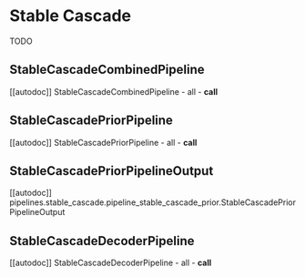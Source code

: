 <!--Copyright 2024 The HuggingFace Team. All rights reserved.

Licensed under the Apache License, Version 2.0 (the "License"); you may not use this file except in compliance with
the License. You may obtain a copy of the License at

http://www.apache.org/licenses/LICENSE-2.0

Unless required by applicable law or agreed to in writing, software distributed under the License is distributed on
an "AS IS" BASIS, WITHOUT WARRANTIES OR CONDITIONS OF ANY KIND, either express or implied. See the License for the
specific language governing permissions and limitations under the License.
-->

# Stable Cascade

TODO

## StableCascadeCombinedPipeline

[[autodoc]] StableCascadeCombinedPipeline
	- all
	- __call__

## StableCascadePriorPipeline

[[autodoc]] StableCascadePriorPipeline
	- all
	- __call__

## StableCascadePriorPipelineOutput

[[autodoc]] pipelines.stable_cascade.pipeline_stable_cascade_prior.StableCascadePriorPipelineOutput

## StableCascadeDecoderPipeline

[[autodoc]] StableCascadeDecoderPipeline
	- all
	- __call__

